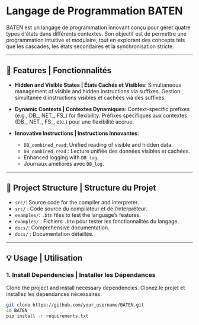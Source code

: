 # Langage de Programmation BATEN

BATEN est un langage de programmation innovant conçu pour gérer quatre types d'états dans différents contextes. Son objectif est de permettre une programmation intuitive et modulaire, tout en explorant des concepts tels que les cascades, les états secondaires et la synchronisation stricte.

---

## 🚀 Features | Fonctionnalités

- **Hidden and Visible States | États Cachés et Visibles**:
  Simultaneous management of visible and hidden instructions via suffixes.
  Gestion simultanée d'instructions visibles et cachées via des suffixes.
  
- **Dynamic Contexts | Contextes Dynamiques**:
  Context-specific prefixes (e.g., DB_, NET_, FS_) for flexibility.
  Préfixes spécifiques aux contextes (DB_, NET_, FS_, etc.) pour une flexibilité accrue.

- **Innovative Instructions | Instructions Innovantes**:
  - `DB_combined_read`: Unified reading of visible and hidden data.
  - `DB_combined_read` : Lecture unifiée des données visibles et cachées.
  - Enhanced logging with `DB_log`.
  - Journaux améliorés avec `DB_log`.

---

## 📂 Project Structure | Structure du Projet

- `src/`: Source code for the compiler and interpreter.
- `src/` : Code source du compilateur et de l’interpréteur.
- `examples/`: `.btn` files to test the language’s features.
- `examples/` : Fichiers `.btn` pour tester les fonctionnalités du langage.
- `docs/`: Comprehensive documentation.
- `docs/` : Documentation détaillée.

---

## 💡 Usage | Utilisation

### 1. Install Dependencies | Installer les Dépendances
Clone the project and install necessary dependencies.
Clonez le projet et installez les dépendances nécessaires.
```bash
git clone https://github.com/your_username/BATEN.git
cd BATEN
pip install -r requirements.txt
